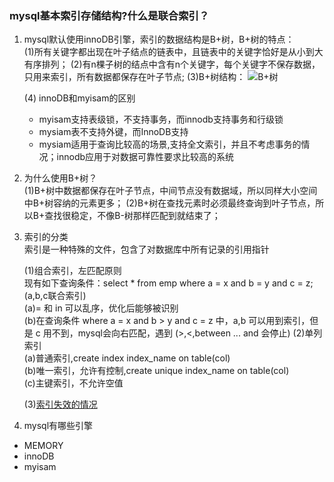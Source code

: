 ### mysql基本索引存储结构?什么是联合索引？
1. mysql默认使用innoDB引擎，索引的数据结构是B+树，B+树的特点：<br/>
    (1)所有关键字都出现在叶子结点的链表中，且链表中的关键字恰好是从小到大有序排列；
    (2)有n棵子树的结点中含有n个关键字，每个关键字不保存数据，只用来索引，所有数据都保存在叶子节点;
    (3)B+树结构：
    ![B+树](https://github.com/shifefiei/job-interview/blob/master/static/picture/B+树.png)
    
    (4) innoDB和myisam的区别
    - myisam支持表级锁，不支持事务，而innodb支持事务和行级锁
    - mysiam表不支持外键，而InnoDB支持
    - mysiam适用于查询比较高的场景,支持全文索引，并且不考虑事务的情况；innodb应用于对数据可靠性要求比较高的系统
    
2. 为什么使用B+树？<br/>
(1)B+树中数据都保存在叶子节点，中间节点没有数据域，所以同样大小空间中B+树容纳的元素更多；
(2)B+树在查找元素时必须最终查询到叶子节点，所以B+查找很稳定，不像B-树那样匹配到就结束了；

3. 索引的分类<br/>
索引是一种特殊的文件，包含了对数据库中所有记录的引用指针<br/>

    (1)组合索引，左匹配原则<br/>
        现有如下查询条件：select * from emp where a = x and b = y and c = z;(a,b,c联合索引) <br/>
        (a)= 和 in 可以乱序，优化后能够被识别 <br/>
        (b)在查询条件 where a = x and b > y and c = z 中，a,b 可以用到索引，但是 c 用不到，mysql会向右匹配，遇到 (>,<,between ... and 会停止)
    (2)单列索引   <br/>
        (a)普通索引,create index index_name on table(col) <br/>
        (b)唯一索引，允许有控制,create unique index_name on table(col) <br/>
        (c)主键索引，不允许空值

    (3)[索引失效的情况](https://blog.csdn.net/kaka1121/article/details/53395628)

4. mysql有哪些引擎
- MEMORY
- innoDB
- myisam


